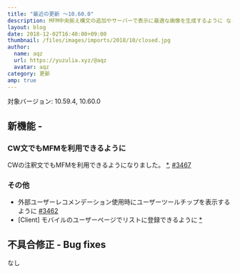 ```yaml
---
title: "最近の更新 ～10.60.0"
description: MFM中央揃え構文の追加やサーバーで表示に最適な画像を生成するように など
layout: blog
date: 2018-12-02T16:40:00+09:00
thumbnail: /files/images/imports/2018/10/closed.jpg
author:
  name: aqz
  url: https://yuzulia.xyz/@aqz
  avatar: aqz
category: 更新
amp: true
---
```

対象バージョン: 10.59.4, 10.60.0

## 新機能 -

### CW文でもMFMを利用できるように
CWの注釈文でもMFMを利用できるようになりました。 [*](https://github.com/syuilo/misskey/commit/864b6ad1bd59d86364b9f108bd875d17ffd1e2d9), [#3467](https://github.com/syuilo/misskey/pull/3467)

### その他
- 外部ユーザーレコメンデーション使用時にユーザーツールチップを表示するように [#3462](https://github.com/syuilo/misskey/pull/3462)
- [Client] モバイルのユーザーページでリストに登録できるように [*](https://github.com/syuilo/misskey/commit/bb14895fd8249247be0d89fe053b62be2dfdeabf)

## 不具合修正 - Bug fixes
なし